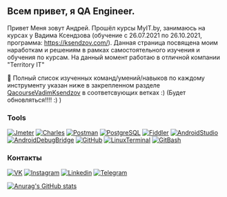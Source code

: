 ﻿## Всем привет, я QA Engineer.
Привет 
Меня зовут Андрей. Прошёл курсы MyIT.by, занимаюсь на курсах у Вадима Ксендзова (обучение с 26.07.2021 по 26.10.2021, программа: https://ksendzov.com/). Данная страница посвящена моим наработкам и решениям в рамках самостоятельного изучения и обучения по курсам.
На данный момент работаю в отличной компании "Territory IT"



📌 Полный список изученных команд/умений/навыков по каждому инструменту указан ниже в закрепленном разделе [QacourseVadimKsendzov](https://github.com/Rbkmen/QAcourseVadimKsendzov) в соответсвующих ветках :) (Будет обновляться!!!! :) ) 





### Tools
[![Jmeter](https://img.shields.io/badge/Jmeter-090909?style=for-the-badge&logo=jmeter)](#)
[![Charles](https://img.shields.io/badge/Charles-090909?style=for-the-badge&logo=Charles)](#)
[![Postman](https://img.shields.io/badge/Postman-090909?style=for-the-badge&logo=Postman)](#)
[![PostgreSQL](https://img.shields.io/badge/PostgreSQL-090909?style=for-the-badge&logo=PostgreSQL)](#)
[![Fiddler](https://img.shields.io/badge/Fiddler-090909?style=for-the-badge&logo=Fiddler)](#)
[![AndroidStudio](https://img.shields.io/badge/AndroidStudio-090909?style=for-the-badge&logo=AndroidStudio)](#)
[![AndroidDebugBridge](https://img.shields.io/badge/AndroidDebugBridge-090909?style=for-the-badge&logo=AndroidDebugBridge)](#)
[![GitHub](https://img.shields.io/badge/GitHub-090909?style=for-the-badge&logo=GitHub)](#)
[![LinuxTerminal](https://img.shields.io/badge/LinuxTerminal-090909?style=for-the-badge&logo=Ubuntu)](#)
[![GitBash](https://img.shields.io/badge/GitBash-090909?style=for-the-badge&logo=Git)](#)


### Контакты
[![VK](https://img.shields.io/badge/Vkontakte-090909?style=for-the-badge&logo=Vk)](https://vk.com/andrejvearshko)
[![Instagram](https://img.shields.io/badge/Instagram-090909?style=for-the-badge&logo=Instagram)](https://www.instagram.com/andrei_viarshko/)
[![Linkedin](https://img.shields.io/badge/Linkedin-090909?style=for-the-badge&logo=Linkedin)](https://www.linkedin.com/in/rbkmen/)
[![Telegram](https://img.shields.io/badge/Telegram-090909?style=for-the-badge&logo=Telegram)](https://t.me/AndreiViarshko)

[![Anurag's GitHub stats](https://github-readme-stats.vercel.app/api?username=Rbkmen&show_icons=true&theme=dracula)](#)

